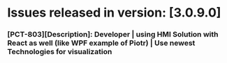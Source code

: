 # Issues released in version: [3.0.9.0]
### [PCT-803][Description]: Developer | using HMI Solution with React as well (like WPF example of Piotr) | Use newest Technologies for visualization

